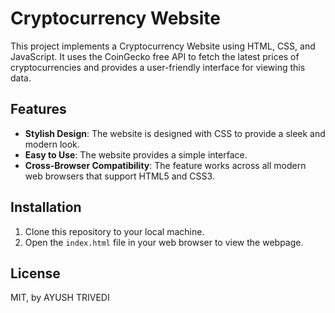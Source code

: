 # Cryptocurrency Website

This project implements a Cryptocurrency Website using HTML, CSS, and JavaScript. It uses the CoinGecko free API to fetch the latest prices of cryptocurrencies and provides a user-friendly interface for viewing this data.

## Features

- **Stylish Design**: The website is designed with CSS to provide a sleek and modern look.
- **Easy to Use**: The website provides a simple interface.
- **Cross-Browser Compatibility**: The feature works across all modern web browsers that support HTML5 and CSS3.

## Installation

1. Clone this repository to your local machine.
2. Open the `index.html` file in your web browser to view the webpage.

## License

MIT, by AYUSH TRIVEDI
